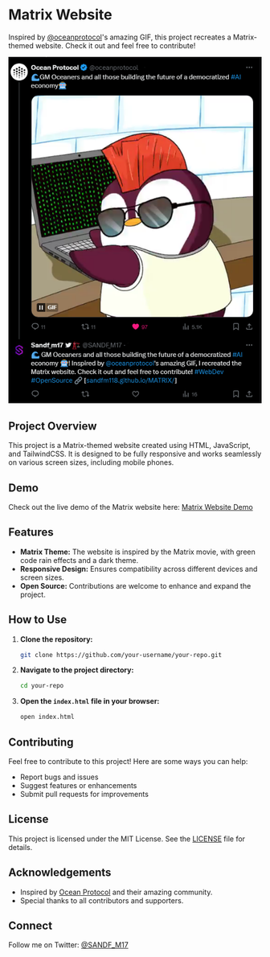 # Matrix Website

Inspired by [@oceanprotocol](https://twitter.com/oceanprotocol)'s amazing GIF, this project recreates a Matrix-themed website. Check it out and feel free to contribute!

![Ocean Protocol Tweet](https://github.com/sandfm118/MATRIX/blob/main/twit.png)

## Project Overview

This project is a Matrix-themed website created using HTML, JavaScript, and TailwindCSS. It is designed to be fully responsive and works seamlessly on various screen sizes, including mobile phones.

## Demo

Check out the live demo of the Matrix website here: [Matrix Website Demo]( https://sandfm118.github.io/MATRIX/)

## Features

- **Matrix Theme:** The website is inspired by the Matrix movie, with green code rain effects and a dark theme.
- **Responsive Design:** Ensures compatibility across different devices and screen sizes.
- **Open Source:** Contributions are welcome to enhance and expand the project.

## How to Use

1. **Clone the repository:**
    ```bash
    git clone https://github.com/your-username/your-repo.git
    ```

2. **Navigate to the project directory:**
    ```bash
    cd your-repo
    ```

3. **Open the `index.html` file in your browser:**
    ```bash
    open index.html
    ```

## Contributing

Feel free to contribute to this project! Here are some ways you can help:

- Report bugs and issues
- Suggest features or enhancements
- Submit pull requests for improvements

## License

This project is licensed under the MIT License. See the [LICENSE](LICENSE) file for details.

## Acknowledgements

- Inspired by [Ocean Protocol](https://oceanprotocol.com/) and their amazing community.
- Special thanks to all contributors and supporters.

## Connect

Follow me on Twitter: [@SANDF_M17](https://x.com/SANDF_M17)


